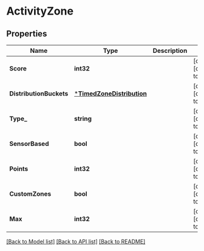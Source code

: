 # ActivityZone

## Properties
Name | Type | Description | Notes
------------ | ------------- | ------------- | -------------
**Score** | **int32** |  | [optional] [default to null]
**DistributionBuckets** | [***TimedZoneDistribution**](TimedZoneDistribution.md) |  | [optional] [default to null]
**Type_** | **string** |  | [optional] [default to null]
**SensorBased** | **bool** |  | [optional] [default to null]
**Points** | **int32** |  | [optional] [default to null]
**CustomZones** | **bool** |  | [optional] [default to null]
**Max** | **int32** |  | [optional] [default to null]

[[Back to Model list]](../README.md#documentation-for-models) [[Back to API list]](../README.md#documentation-for-api-endpoints) [[Back to README]](../README.md)


